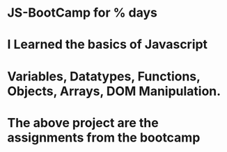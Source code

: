 # JS-BootCamp for % days
# I Learned the basics of Javascript
# Variables, Datatypes, Functions, Objects, Arrays, DOM Manipulation.
# The above project are the assignments from the bootcamp
